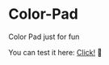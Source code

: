 # Color-Pad
Color Pad just for fun  

You can test it here: [Click!](https://magenta-wisp-d801df.netlify.app/) 🚀

